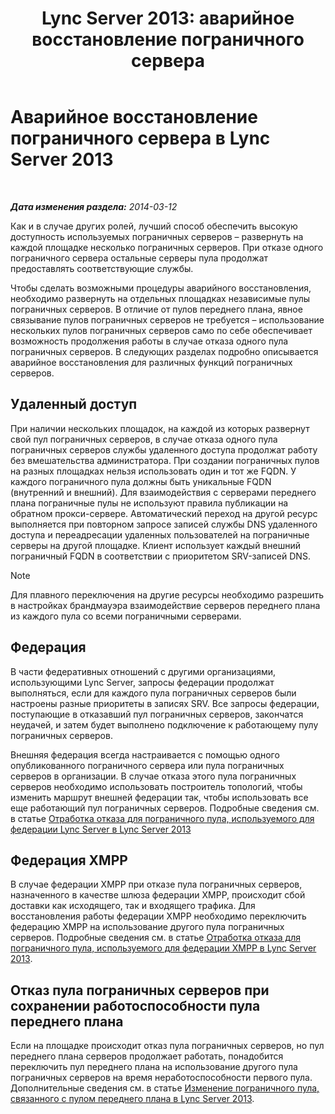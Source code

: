 ﻿---
title: 'Lync Server 2013: аварийное восстановление пограничного сервера'
TOCTitle: Аварийное восстановление пограничного сервера
ms:assetid: 05ec8d26-d167-4a6f-a966-a1f8873cf974
ms:mtpsurl: https://technet.microsoft.com/ru-ru/library/JJ687960(v=OCS.15)
ms:contentKeyID: 49887854
ms.date: 05/19/2016
mtps_version: v=OCS.15
ms.translationtype: HT
---

# Аварийное восстановление пограничного сервера в Lync Server 2013

 

_**Дата изменения раздела:** 2014-03-12_

Как и в случае других ролей, лучший способ обеспечить высокую доступность используемых пограничных серверов – развернуть на каждой площадке несколько пограничных серверов. При отказе одного пограничного сервера остальные серверы пула продолжат предоставлять соответствующие службы.

Чтобы сделать возможными процедуры аварийного восстановления, необходимо развернуть на отдельных площадках независимые пулы пограничных серверов. В отличие от пулов переднего плана, явное связывание пулов пограничных серверов не требуется – использование нескольких пулов пограничных серверов само по себе обеспечивает возможность продолжения работы в случае отказа одного пула пограничных серверов. В следующих разделах подробно описывается аварийное восстановления для различных функций пограничных серверов.

## Удаленный доступ

При наличии нескольких площадок, на каждой из которых развернут свой пул пограничных серверов, в случае отказа одного пула пограничных серверов службы удаленного доступа продолжат работу без вмешательства администратора. При создании пограничных пулов на разных площадках нельзя использовать один и тот же FQDN. У каждого пограничного пула должны быть уникальные FQDN (внутренний и внешний). Для взаимодействия с серверами переднего плана пограничные пулы не используют правила публикации на обратном прокси-сервере. Автоматический переход на другой ресурс выполняется при повторном запросе записей службы DNS удаленного доступа и переадресации удаленных пользователей на пограничные серверы на другой площадке. Клиент использует каждый внешний пограничный FQDN в соответствии с приоритетом SRV-записей DNS.

> [!note]  
> Для плавного переключения на другие ресурсы необходимо разрешить в настройках брандмауэра взаимодействие серверов переднего плана из каждого пула со всеми пограничными серверами.

## Федерация

В части федеративных отношений с другими организациями, использующими Lync Server, запросы федерации продолжат выполняться, если для каждого пула пограничных серверов были настроены разные приоритеты в записях SRV. Все запросы федерации, поступающие в отказавший пул пограничных серверов, закончатся неудачей, и затем будет выполнено подключение к работающему пулу пограничных серверов.

Внешняя федерация всегда настраивается с помощью одного опубликованного пограничного сервера или пула пограничных серверов в организации. В случае отказа этого пула пограничных серверов необходимо использовать построитель топологий, чтобы изменить маршрут внешней федерации так, чтобы использовать все еще работающий пул пограничных серверов. Подробные сведения см. в статье [Отработка отказа для пограничного пула, используемого для федерации Lync Server в Lync Server 2013](lync-server-2013-failing-over-the-edge-pool-used-for-lync-server-federation.md)

## Федерация XMPP

В случае федерации XMPP при отказе пула пограничных серверов, назначенного в качестве шлюза федерации XMPP, происходит сбой доставки как исходящего, так и входящего трафика. Для восстановления работы федерации XMPP необходимо переключить федерацию XMPP на использование другого пула пограничных серверов. Подробные сведения см. в статье [Отработка отказа для пограничного пула, используемого для федерации XMPP в Lync Server 2013](lync-server-2013-failing-over-the-edge-pool-used-for-xmpp-federation.md).

## Отказ пула пограничных серверов при сохранении работоспособности пула переднего плана

Если на площадке происходит отказ пула пограничных серверов, но пул переднего плана серверов продолжает работать, понадобится переключить пул переднего плана на использование другого пула пограничных серверов на время неработоспособности первого пула. Дополнительные сведения см. в статье [Изменение пограничного пула, связанного с пулом переднего плана в Lync Server 2013](lync-server-2013-changing-the-edge-pool-associated-with-a-front-end-pool.md).

